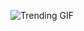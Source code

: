 ![Trending GIF](https://media1.giphy.com/media/v1.Y2lkPThiYjIxNzcybm8wMWJxc3YzOW9sNXlhdDluZTNnbGI2NGgzZmI2aXp0bmpoZmgyNSZlcD12MV9naWZzX3NlYXJjaCZjdD1n/ZVik7pBtu9dNS/giphy.gif)
